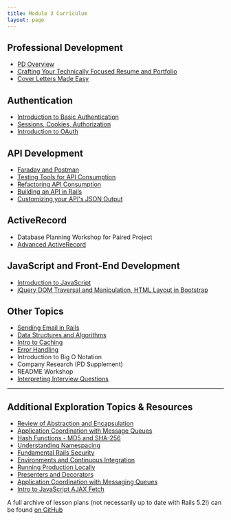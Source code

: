 ```yaml
---
title: Module 3 Curriculum
layout: page
---
```

## Professional Development

* [PD Overview](/module3/lessons/Pd_overview)
* [Crafting Your Technically Focused Resume and Portfolio](https://github.com/turingschool/backend-curriculum-site/blob/0444fff609f75aa7f78ad8f04b9f3eb58917c974/module3/lessons/resume_%20and%20_portfolio.md)
* [Cover Letters Made Easy](https://github.com/turingschool/backend-curriculum-site/blob/6f9a9722f4e4b140ad41ee15798ec22c7da76575/module3/lessons/coverletters_made_easy.md)  

## Authentication

* [Introduction to Basic Authentication](./intro_to_basic_auth)
* [Sessions, Cookies, Authorization](./sessions_cookies_authorization)
* [Introduction to OAuth](./intro_to_oauth)

## API Development

* [Faraday and Postman](./faraday_and_postman)
* [Testing Tools for API Consumption](./testing_tools_for_api_consumption)
* [Refactoring API Consumption](./refactoring_api_consumption)
* [Building an API in Rails](./building_a_rails_api)
* [Customizing your API's JSON Output](./customizing_json)

## ActiveRecord

* Database Planning Workshop for Paired Project
* [Advanced ActiveRecord](./advanced_activerecord)

## JavaScript and Front-End Development

* [Introduction to JavaScript](./fundamental_javascript)
* [jQuery DOM Traversal and Manipulation, HTML Layout in Bootstrap](./jquery_and_bootstrap)

## Other Topics

* [Sending Email in Rails](./sending_email_in_rails)
* [Data Structures and Algorithms](./data_structures_and_algorithms)
* [Intro to Caching](./intro_to_caching_in_rails)
* [Error Handling](./error_handling)
* Introduction to Big O Notation
* Company Research (PD Supplement)
* README Workshop
* [Interpreting Interview Questions](https://frontend.turing.edu/lessons/module-3/interpreting-interviews.html)

---

## Additional Exploration Topics & Resources

* [Review of Abstraction and Encapsulation](../archive/lessons/abstraction_and_encapsulation)
* [Application Coordination with Message Queues](../archive/lessons/application_coordination_with_message_queues)
* [Hash Functions - MD5 and SHA-256](../archive/lessons/hash_functions)
* [Understanding Namespacing](../archive/lessons/namespacing)
* [Fundamental Rails Security](../archive/lessons/fundamental_rails_security)
* [Environments and Continuous Integration](../archive/lessons/environments_and_ci)
* [Running Production Locally](../archive/lessons/running_production_locally)
* [Presenters and Decorators](../archive/lessons/presenters_and_decorators)
* [Application Coordination with Messaging Queues](../archive/lessons/application_coordination_with_message_queues)
* [Intro to JavaScript AJAX Fetch](../archive/lessons/fetch_in_javascript)

A full archive of lesson plans (not necessarily up to date with Rails 5.2!) can be found [on GitHub](https://github.com/turingschool/backend-curriculum-site/tree/gh-pages/module3/archive/lessons)
